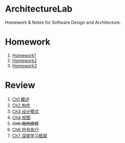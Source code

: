# ArchitectureLab

Homework & Notes for Software Design and Architecture.

# Homework

1. [Homework1](https://github.com/songkuixi/ArchitectureLab/blob/master/Homework1.md)
2. [Homework2](https://github.com/songkuixi/ArchitectureLab/blob/master/Homework2/Homework2.md)
3. [Homework3](https://github.com/songkuixi/ArchitectureLab/blob/master/Homework3/Homework3.md)

# Review

1. [Ch1 概述](https://github.com/songkuixi/ArchitectureLab/blob/master/Review/Ch1.md)
2. [Ch2 构件](https://github.com/songkuixi/ArchitectureLab/blob/master/Review/Ch2.md)
3. [Ch3 设计模式](https://github.com/songkuixi/ArchitectureLab/blob/master/Review/Ch3.md)
4. [Ch4 视图](https://github.com/songkuixi/ArchitectureLab/blob/master/Review/Ch4.md)
5. ~~Ch5 用例建模~~
6. [Ch6 符号执行](https://github.com/songkuixi/ArchitectureLab/blob/master/Review/Ch6.md)
7. [Ch7 深度学习框架](https://github.com/songkuixi/ArchitectureLab/blob/master/Review/Ch7.md)


